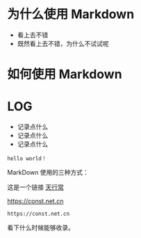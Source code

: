 # 为什么使用 Markdown

* 看上去不错  
* 既然看上去不错，为什么不试试呢  


# 如何使用 Markdown

# LOG

* 记录点什么
* 记录点什么
* 记录点什么

```
hello world！
```

MarkDown 使用的三种方式：

这是一个链接 [天行常](https://const.net.cn) 

<https://const.net.cn> 

`https://const.net.cn`

看下什么时候能够收录。

